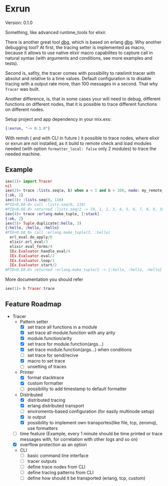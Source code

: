 Exrun
=====

Version: 0.1.0

Something, like advanced runtime_tools for elixir.

There is another great tool [dbg](https://github.com/fishcakez/dbg), which is based on erlang [dbg](http://erlang.org/doc/man/dbg.html). Why another debugging tool? At first, the tracing setter is implemented as macro, because it allows to use native elixir macro capabilites to capture call in natural syntax (with arguments and conditions, see more examples and tests).

Second is, safity, the tracer comes with possibility to ratelimit tracer with absolut and relative to a time values. Default configuration is to disable tracing with a output rate more, than 100 messages in a second. That why `Tracer` was built.

Another difference, is, that in some cases your will need to debug, different functions on different nodes, that it is possible to trace different functions on different nodes.

Setup project and app dependency in your mix.exs:

```elixir
{:exrun, "~> 0.1.0"}
```

With remsh ( and with CLI in future ) it possible to trace nodes, where elixir or exrun are not installed, as it build to
remote check and load modules needed (with option `formatter_local: false` only 2 modules) to trace the needed machine.

## Example

```elixir
iex(1)> import Tracer
nil
iex(2)> trace :lists.seq(a, b) when a < 1 and b > 100, node: my_remote_node, limit: %{rate: 1000, time: 1000}
{:ok, 2}
iex(3)> :lists.seq(0, 110)
#PID<0.68.0> call :lists.seq(0, 110)
#PID<0.68.0> returned :lists.seq/2 -> [0, 1, 2, 3, 4, 5, 6, 7, 8, 9, 10, 11, 12, 13, 14, 15, 16, 17, 18, 19, 20, 21, 22, 23, 24, 25, 26, 27, 28, 29, 30, 31, 32, 33, 34, 35, 36, 37, 38, 39, 40, 41, 42, 43, 44, 45, 46, 47, 48, 49, ...]
iex(4)> trace :erlang.make_tuple, [:stack]
{:ok, 2}
iex(5)> Tuple.duplicate(:hello, 3)
{:hello, :hello, :hello}
#PID<0.68.0> call :erlang.make_tuple(3, :hello)
  erl_eval.do_apply/6
  elixir.erl_eval/3
  elixir.eval_forms/4
  IEx.Evaluator.handle_eval/4
  IEx.Evaluator.eval/2
  IEx.Evaluator.loop/1
  IEx.Evaluator.start/2
#PID<0.68.0> returned :erlang.make_tuple/2 -> {:hello, :hello, :hello}
```

More documentation you should refer

```elixir
iex(1)> h Tracer.trace
```

## Feature Roadmap
- Tracer
  - Pattern setter
    - [x] set trace all functions in a module
    - [x] set trace all module.function with any arity
    - [x] module.function/arity
    - [x] set trace for module.function(args...)
    - [x] set trace module.function(args...) when conditions
    - [ ] set trace for send/recive
    - [x] macro to set trace
    - [ ] unsetting of traces
  - Printer
    - [x] format stacktrace
    - [x] custom formatter
    - [ ] possibility to add timestamp to default formatter
  - Distributed
    - [x] distributed tracing
    - [x] erlang distributed transport
    - [ ] enviroments-based configuration (for easily multinode setup)
    - [x] io output
    - [x] possibility to implement own transportes(like file, tcp, zeromq), use formatters
  - [ ] time feature  (Example, every 1 minute should be time printed or trace messages with, for correlation with other logs and so on)
  - [x] overflow protection as an option
  - CLI
    - [ ] basic command line interface
    - [ ] tracer outputs
    - [ ] define trace nodes from CLI
    - [ ] define tracing patterns from CLI
    - [ ] define how should it be transported (erlang, tcp, custom)
